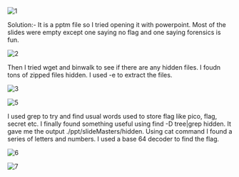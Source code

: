 ![1](https://user-images.githubusercontent.com/125752406/219901858-75642f8e-5809-4bec-9973-33e545ec223a.png)

Solution:-
It is a pptm file so I tried opening it with powerpoint. Most of the slides were empty except one saying no flag and one saying forensics is fun.

![2](https://user-images.githubusercontent.com/125752406/219901868-d4f2a8bc-2f9d-4810-b43c-5ba885640dab.png)

Then I tried wget and binwalk to see if there are any hidden files.
I foudn tons of zipped files hidden.
I used -e to extract the files.

![3](https://user-images.githubusercontent.com/125752406/219901893-7954fdb3-1fd6-47f3-8bee-3334d702a44d.png)

![5](https://user-images.githubusercontent.com/125752406/219901909-0e8d9924-f09a-4518-8633-c93cc1153e00.png)

I used grep to try and find usual words used to store flag like pico, flag, secret etc.
I finally found something useful using find -D tree|grep hidden. It gave me the output ./ppt/slideMasters/hidden.
Using cat command I found a series of letters and numbers. I used a base 64 decoder to find the flag.

![6](https://user-images.githubusercontent.com/125752406/219901921-926dbb8a-1606-42ea-97b6-f61f57873911.png)

![7](https://user-images.githubusercontent.com/125752406/219901938-39ea828a-d9f0-4686-9304-b5c02cb888f7.png)
